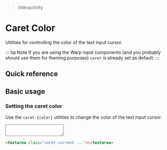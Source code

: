 > Interactivity

# Caret Color

Utilities for controlling the color of the text input cursor.

::: tip Note
If you are using the Warp input components (and you probably should use them for theming purposes) `caret` is already set as default.
:::

## Quick reference

<qr-table />

## Basic usage

### Setting the caret color
Use the `caret-{color}` utilities to change the color of the text input cursor.

<example-container>
  <textarea class="caret-current w-full h-96"></textarea>
</example-container>

```html
<textarea class="caret-current ..."></textarea>
```
